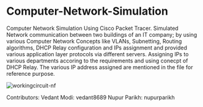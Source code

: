 # Computer-Network-Simulation
Computer Network Simulation Using Cisco Packet Tracer. Simulated Network communication between two buildings of an IT company; by using various Computer Network Concepts like VLANs, Subnetting, Routing algorithms, DHCP Relay configuration and IPs assignment and provided various application layer protocols via different servers. Assigning IPs to various departments accoring to the requirements and using conecpt of DHCP Relay.
The various IP address assigned are mentioned in the file for reference purpose.

![workingcircuit-nf](https://user-images.githubusercontent.com/86913725/214501501-d522c0dd-8152-4b44-9976-fe2de1fb6553.png)

Contributors:
Vedant Modi: vedant8689
Nupur Parikh: nupurparikh
